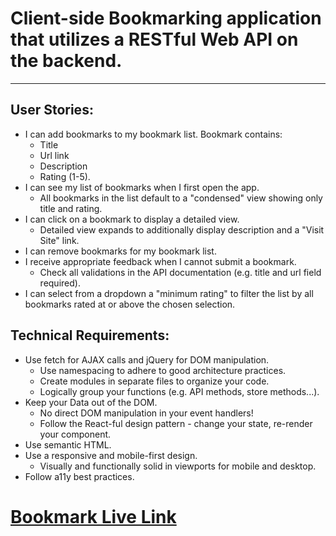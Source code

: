 # Client-side Bookmarking application that utilizes a RESTful Web API on the backend.

---

## User Stories:

- I can add bookmarks to my bookmark list. Bookmark contains:
  - Title
  - Url link
  - Description
  - Rating (1-5).
- I can see my list of bookmarks when I first open the app.
  - All bookmarks in the list default to a "condensed" view showing only title and rating.
- I can click on a bookmark to display a detailed view.
  - Detailed view expands to additionally display description and a "Visit Site" link.
- I can remove bookmarks for my bookmark list.
- I receive appropriate feedback when I cannot submit a bookmark.
  - Check all validations in the API documentation (e.g. title and url field required).
- I can select from a dropdown a "minimum rating" to filter the list by all bookmarks rated at or above the chosen selection.

## Technical Requirements:

- Use fetch for AJAX calls and jQuery for DOM manipulation.
  - Use namespacing to adhere to good architecture practices.
  - Create modules in separate files to organize your code.
  - Logically group your functions (e.g. API methods, store methods...).
- Keep your Data out of the DOM.
  - No direct DOM manipulation in your event handlers!
  - Follow the React-ful design pattern - change your state, re-render your component.
- Use semantic HTML.
- Use a responsive and mobile-first design.
  - Visually and functionally solid in viewports for mobile and desktop.
- Follow a11y best practices.

# [Bookmark Live Link](https://thinkful-ei-tiger.github.io/mariat-bookmarks-app/)
